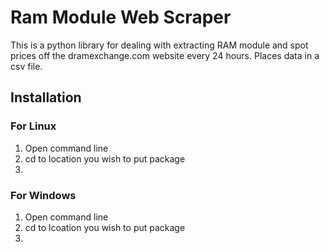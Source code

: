 # Ram Module Web Scraper

This is a python library for dealing with extracting RAM module and spot prices off the dramexchange.com website every 24 hours. Places data in a csv file.

## Installation

### For Linux
1. Open command line
2. cd <file path >to location you wish to put package
3. 

### For Windows
1. Open command line
2. cd <file path >to lcoation you wish to put package
3. 
